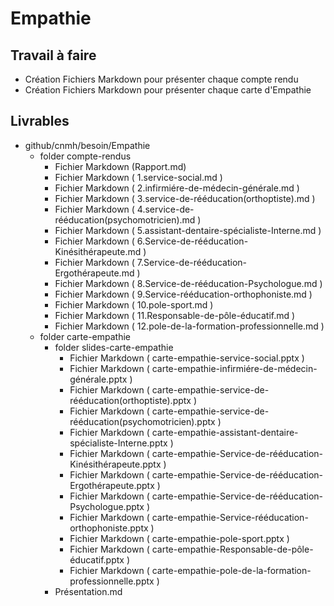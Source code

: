 # Empathie
         
## Travail à faire       

- Création Fichiers Markdown pour présenter chaque compte rendu
- Création Fichiers Markdown pour présenter chaque carte d'Empathie

## Livrables 
- github/cnmh/besoin/Empathie 
  - folder compte-rendus
    - Fichier Markdown (Rapport.md)
    - Fichier Markdown ( 1.service-social.md )
    - Fichier Markdown ( 2.infirmiére-de-médecin-générale.md )
    - Fichier Markdown ( 3.service-de-rééducation(orthoptiste).md )
    - Fichier Markdown ( 4.service-de-rééducation(psychomotricien).md )
    - Fichier Markdown ( 5.assistant-dentaire-spécialiste-Interne.md )
    - Fichier Markdown ( 6.Service-de-rééducation-Kinésithérapeute.md )
    - Fichier Markdown ( 7.Service-de-rééducation-Ergothérapeute.md )
    - Fichier Markdown ( 8.Service-de-rééducation-Psychologue.md )
    - Fichier Markdown ( 9.Service-rééducation-orthophoniste.md )
    - Fichier Markdown ( 10.pole-sport.md )
    - Fichier Markdown ( 11.Responsable-de-pôle-éducatif.md )
    - Fichier Markdown ( 12.pole-de-la-formation-professionnelle.md )
  - folder carte-empathie
    - folder slides-carte-empathie
      - Fichier Markdown ( carte-empathie-service-social.pptx )
      - Fichier Markdown ( carte-empathie-infirmiére-de-médecin-générale.pptx )
      - Fichier Markdown ( carte-empathie-service-de-rééducation(orthoptiste).pptx )
      - Fichier Markdown ( carte-empathie-service-de-rééducation(psychomotricien).pptx )
      - Fichier Markdown ( carte-empathie-assistant-dentaire-spécialiste-Interne.pptx )
      - Fichier Markdown ( carte-empathie-Service-de-rééducation-Kinésithérapeute.pptx )
      - Fichier Markdown ( carte-empathie-Service-de-rééducation-Ergothérapeute.pptx )
      - Fichier Markdown ( carte-empathie-Service-de-rééducation-Psychologue.pptx )
      - Fichier Markdown ( carte-empathie-Service-rééducation-orthophoniste.pptx )
      - Fichier Markdown ( carte-empathie-pole-sport.pptx )
      - Fichier Markdown ( carte-empathie-Responsable-de-pôle-éducatif.pptx )
      - Fichier Markdown ( carte-empathie-pole-de-la-formation-professionnelle.pptx )
    - Présentation.md
